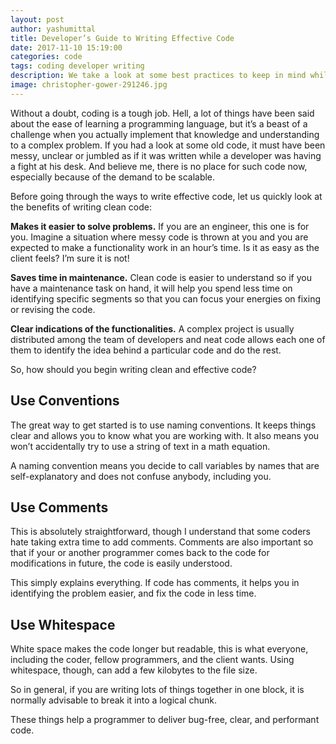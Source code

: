 ```yaml
---
layout: post
author: yashumittal
title: Developer’s Guide to Writing Effective Code
date: 2017-11-10 15:19:00
categories: code
tags: coding developer writing
description: We take a look at some best practices to keep in mind while writing code to ensure that your code is clean, readable, maintainable, and easy to debug.
image: christopher-gower-291246.jpg
---
```


Without a doubt, coding is a tough job. Hell, a lot of things have been said about the ease of learning a programming language, but it’s a beast of a challenge when you actually implement that knowledge and understanding to a complex problem. If you had a look at some old code, it must have been messy, unclear or jumbled as if it was written while a developer was having a fight at his desk. And believe me, there is no place for such code now, especially because of the demand to be scalable.

Before going through the ways to write effective code, let us quickly look at the benefits of writing clean code:

**Makes it easier to solve problems.** If you are an engineer, this one is for you. Imagine a situation where messy code is thrown at you and you are expected to make a functionality work in an hour’s time. Is it as easy as the client feels? I’m sure it is not! 

**Saves time in maintenance.** Clean code is easier to understand so if you have a maintenance task on hand, it will help you spend less time on identifying specific segments so that you can focus your energies on fixing or revising the code.

**Clear indications of the functionalities.** A complex project is usually distributed among the team of developers and neat code allows each one of them to identify the idea behind a particular code and do the rest.

So, how should you begin writing clean and effective code?

## Use Conventions

The great way to get started is to use naming conventions. It keeps things clear and allows you to know what you are working with. It also means you won’t accidentally try to use a string of text in a math equation.

A naming convention means you decide to call variables by names that are self-explanatory and does not confuse anybody, including you.

## Use Comments

This is absolutely straightforward, though I understand that some coders hate taking extra time to add comments. Comments are also important so that if your or another programmer comes back to the code for modifications in future, the code is easily understood. 

This simply explains everything. If code has comments, it helps you in identifying the problem easier, and fix the code in less time.

## Use Whitespace

White space makes the code longer but readable, this is what everyone, including the coder, fellow programmers, and the client wants. Using whitespace, though, can add a few kilobytes to the file size.

So in general, if you are writing lots of things together in one block, it is normally advisable to break it into a logical chunk.

These things help a programmer to deliver bug-free, clear, and performant code.